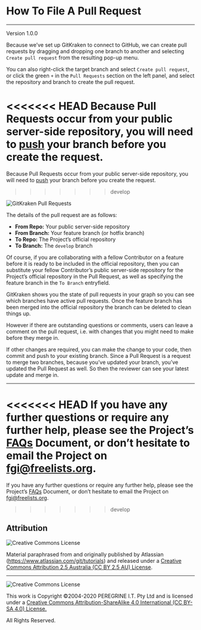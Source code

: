 # How To File A Pull Request

---

Version 1.0.0

Because we&rsquo;ve set up GitKraken to connect to GitHub, we can create pull requests by dragging and dropping one branch to another and selecting `Create pull request` from the resulting pop-up menu.

You can also right-click the target branch and select `Create pull request`, or click the green `+` in the `Pull Requests` section on the left panel, and select the repository and branch to create the pull request.

<<<<<<< HEAD
Because Pull Requests occur from your public server-side repository, you will need to [push](How_To_Push_A_Commit.md) your branch before you create the request.
=======
Because Pull Requests occur from your public server-side repository, you will need to [push](https://github.com/Dulux-Oz/FGI/tree/master/Project_Documentation/How_To_Push_A_Commit.md) your branch before you create the request.
>>>>>>> develop

![GitKraken Pull Requests](https://support.gitkraken.com/img/documentation/repositories/pull-request.png)

The details of the pull request are as follows:

- **From Repo:** Your public server-side repository
- **From Branch:** Your feature branch (or hotfix branch)
- **To Repo:** The Project&rsquo;s official repository
- **To Branch:** The `develop` branch

Of course, if you are collaborating with a fellow Contributor on a feature before it is ready to be included in the official repository, then you can substitute your fellow Contributor&rsquo;s public server-side repository for the Project&rsquo;s official repository in the Pull Request, as well as specifying the feature branch in the `To Branch` entryfield.

GitKraken shows you the state of pull requests in your graph so you can see which branches have active pull requests. Once the feature branch has been merged into the official repository the branch can be deleted to clean things up.

However if there are outstanding questions or comments, users can leave a comment on the pull request, i.e. with changes that you might need to make before they merge in.

If other changes are required, you can make the change to your code, then commit and push to your existing branch. Since a Pull Request is a request to merge two branches, because you&rsquo;ve updated your branch, you&rsquo;ve updated the Pull Request as well. So then the reviewer can see your latest update and merge in.

---

<<<<<<< HEAD
If you have any further questions or require any further help, please see the Project&rsquo;s [FAQs](FAQs.md) Document, or don&rsquo;t hesitate to email the Project on <fgi@freelists.org>.
=======
If you have any further questions or require any further help, please see the Project&rsquo;s [FAQs](https://github.com/Dulux-Oz/FGI/tree/master/Project_Documentation/FAQs.md) Document, or don&rsquo;t hesitate to email the Project on <fgi@freelists.org>.
>>>>>>> develop

## Attribution

![Creative Commons License](https://i.creativecommons.org/l/by-sa/2.5/au/88x31.png "Creative Commons License")

Material paraphrased from and originally published by Atlassian (https://www.atlassian.com/git/tutorials) and released under a [Creative Commons Attribution 2.5 Australia (CC BY 2.5 AU) License](http://creativecommons.org/licenses/by/2.5/au/).

---

![Creative Commons License](https://i.creativecommons.org/l/by-sa/4.0/88x31.png "Creative Commons License")

This work is Copyright &copy;2004-2020 PEREGRINE I.T. Pty Ltd and is licensed under a [Creative Commons Attribution-ShareAlike 4.0 International (CC BY-SA 4.0) License.](https://creativecommons.org/licenses/by-sa/4.0/)

All Rights Reserved.
